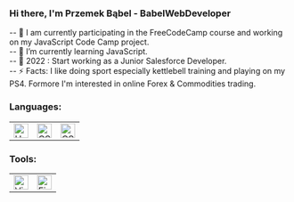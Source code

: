 ### Hi there, I'm Przemek Bąbel - BabelWebDeveloper

-- 💼 I am currently participating in the FreeCodeCamp course and working on my JavaScript Code Camp project.\
-- 💾 I’m currently learning JavaScript.\
-- 🎯 2022 : Start working as a Junior Salesforce Developer.\
-- ⚡ Facts: I like doing sport especially kettlebell training and playing on my PS4. Formore I'm interested in online Forex & Commodities trading.

### Languages:

<table>
<tr>
    <td>
        <img alt="HTML" width="26px" src="https://raw.githubusercontent.com/BabelWebDeveloper/BabelWebDeveloper/master/img/html.png"/>
    </td>
    <td>
        <img alt="CSS" width="26px" src="https://raw.githubusercontent.com/BabelWebDeveloper/BabelWebDeveloper/master/img/css.png"/>
    </td>
    <td>
        <img alt="CSS" width="26px" src="https://raw.githubusercontent.com/BabelWebDeveloper/BabelWebDeveloper/master/img/js288.png"/>
    </td>
</table>

### Tools:

<table>
<tr>
    <td>
        <img alt="Visual Studio Code" width="26px" src="https://raw.githubusercontent.com/BabelWebDeveloper/BabelWebDeveloper/master/img/visual-studio-codeGIMP.png"/>
    </td>
    <td>
        <img alt="Figma" width="26px" src="https://raw.githubusercontent.com/BabelWebDeveloper/BabelWebDeveloper/master/img/figmaGimp.png"/>
    </td>
</tr>
